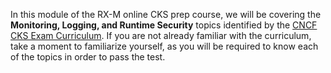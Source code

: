 <!-- CKS Self-Study Mod 6 -->

In this module of the RX-M online CKS prep course, we will be covering the **Monitoring, Logging, and Runtime Security** topics identified by the [CNCF CKS Exam Curriculum](https://github.com/cncf/curriculum/blob/master/CKS_Curriculum_%20v1.26.pdf). If you are not already familiar with the curriculum, take a moment to familiarize yourself, as you will be required to know each of the topics in order to pass the test.
